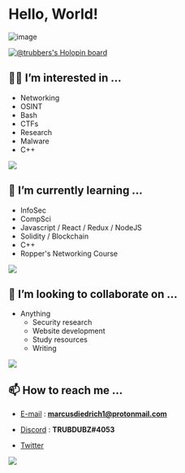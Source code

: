 # Hello, World! 

![image](https://user-images.githubusercontent.com/95402733/192120254-e36e07d4-84b1-4c5f-b1f7-ebdf12655904.png)

[![@trubbers's Holopin board](https://holopin.me/trubbers)](https://holopin.io/@trubbers)

## 🧙‍♂️ I’m interested in ...
 
  - Networking
  - OSINT 
  - Bash     
  - CTFs 
  - Research 
  - Malware 
  - C++

<a href="https://git.io/streak-stats"></a>

<img align="center" src="https://github-readme-streak-stats.herokuapp.com/?user=TRUBDUBZ&show_icons=true&theme=gotham"/>
 
## 🧠 I’m currently learning ...  

  - InfoSec
  - CompSci
  - Javascript / React / Redux / NodeJS 
  - Solidity / Blockchain 
  - C++
  - Ropper's Networking Course
 
 
<a href="https://github.com/anuraghazra/github-readme-stats"></a>
<img align="center" src="https://github-readme-stats.vercel.app/api/top-langs/?username=TRUBDUBZ&show_icons=true&theme=aura"/>


## 🤝 I’m looking to collaborate on ...

  - Anything
    - Security research
    - Website development
    - Study resources
    - Writing
    
    
<a href="https://github.com/ryo-ma/github-profile-trophy"><a/>
<img align="center" src="https://github-profile-trophy.vercel.app/?username=TRUBDUBZ&show_icons=true&theme=synthwave&row=1&layout=compact"/>

 
## 📫 How to reach me ...
  
  - [E-mail](https://protonmail.com) : **marcusdiedrich1@protonmail.com** 

  - [Discord](https://discord.com) : **TRUBDUBZ#4053**

  - [Twitter](https://twitter.com/marcusdiedrich1)


<a href="https://github.com/anuraghazra/github-readme-stats"></a><img align="center" src="https://github-readme-stats.vercel.app/api?username=TRUBDUBZ&show_icons=true&theme=ocean_dark"/>
